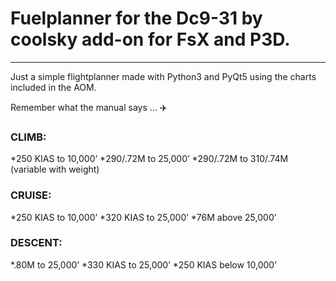 # Fuelplanner for the Dc9-31 by coolsky add-on for FsX and P3D.
---
Just a simple flightplanner made with Python3 and PyQt5 using the charts included in the AOM.

Remember what the manual says ... :airplane:

### CLIMB:
*250 KIAS to 10,000’
*290/.72M to 25,000’
*290/.72M to 310/.74M (variable with weight)

### CRUISE:
*250 KIAS to 10,000’
*320 KIAS to 25,000’
*76M above 25,000’

### DESCENT:
*.80M to 25,000’
*330 KIAS to 25,000’
*250 KIAS below 10,000’

